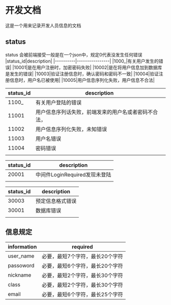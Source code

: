 # 开发文档

这是一个用来记录开发人员信息的文档

## status

status 会被前端接受一般是在一个json中，规定0代表没发生任何错误
|status_id|description|
|----------|----------------|
|1000_|有关用户发生的错误|
|10001|是在用户注册时，加密密码失败|
|10002|是在将用户信息加到数据库是发生的错误|
|10003|验证注册信息时，确认密码和密码不一致|
|10004|验证注册信息时，用户名已被使用|
|10005|用户信息序列化失败，用户信息不合法|

| status_id | description                                          |
| --------- | ---------------------------------------------------- |
| 1100_     | 有关用户登陆的错误                                   |
| 11001     | 用户信息序列话失败，前端发来的用户名或者密码不合法， |
| 11002     | 用户信息序列化失败，未知错误                         |
| 11003     | 用户名错误                                           |
| 11004     | 密码错误                                             |
|           |                                                      |



| status_id | description                   |
| --------- | ----------------------------- |
| 20001     | 中间件LoginRequired发现未登陆 |
|           |                               |

| status_id | description      |
| --------- | ---------------- |
| 30003     | 预定信息格式错误 |
| 30001     | 数据库错误       |
|           |                  |



## 信息规定

|information|required|
|---------|-----------|
|user_name|必要，最短7个字符，最长20个字符|
|passoword|必要，最短6个字符，最长20个字符|
|nickname|必要，最短2个字符，最长30个字符|
|class|必要，最短2个字符，最长30个字符|
|email|必要，最短6个字符，最长25个字符|

